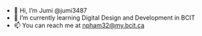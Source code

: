 - 👋 Hi, I’m Jumi @jumi3487
- 🌱 I’m currently learning Digital Design and Development in BCIT
- 📫 You can reach me at npham32@my.bcit.ca

<!---
jumi3487/jumi3487 is a ✨ special ✨ repository because its `README.md` (this file) appears on your GitHub profile.
You can click the Preview link to take a look at your changes.
--->
